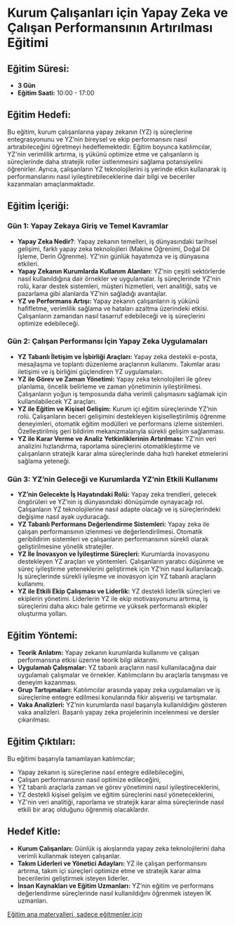 # Kurum Çalışanları için Yapay Zeka ve Çalışan Performansının Artırılması Eğitimi

## Eğitim Süresi:
- **3 Gün**
- **Eğitim Saati:** 10:00 - 17:00

## Eğitim Hedefi:
Bu eğitim, kurum çalışanlarına yapay zekanın (YZ) iş süreçlerine entegrasyonunu ve YZ’nin bireysel ve ekip performansını nasıl artırabileceğini öğretmeyi hedeflemektedir. Eğitim boyunca katılımcılar, YZ'nin verimlilik artırma, iş yükünü optimize etme ve çalışanların iş süreçlerinde daha stratejik roller üstlenmesini sağlama potansiyelini öğrenirler. Ayrıca, çalışanların YZ teknolojilerini iş yerinde etkin kullanarak iş performanslarını nasıl iyileştirebileceklerine dair bilgi ve beceriler kazanmaları amaçlanmaktadır.

## Eğitim İçeriği:

### **Gün 1: Yapay Zekaya Giriş ve Temel Kavramlar**
- **Yapay Zeka Nedir?**: Yapay zekanın temelleri, iş dünyasındaki tarihsel gelişimi, farklı yapay zeka teknolojileri (Makine Öğrenimi, Doğal Dil İşleme, Derin Öğrenme). YZ'nin günlük hayatımıza ve iş dünyasına etkileri.
- **Yapay Zekanın Kurumlarda Kullanım Alanları**: YZ’nin çeşitli sektörlerde nasıl kullanıldığına dair örnekler ve uygulamalar. İş süreçlerinde YZ'nin rolü, karar destek sistemleri, müşteri hizmetleri, veri analitiği, satış ve pazarlama gibi alanlarda YZ’nin sağladığı avantajlar.
- **YZ ve Performans Artışı:** Yapay zekanın çalışanların iş yükünü hafifletme, verimlilik sağlama ve hataları azaltma üzerindeki etkisi. Çalışanların zamandan nasıl tasarruf edebileceği ve iş süreçlerini optimize edebileceği.

### **Gün 2: Çalışan Performansı İçin Yapay Zeka Uygulamaları**
- **YZ Tabanlı İletişim ve İşbirliği Araçları:** Yapay zeka destekli e-posta, mesajlaşma ve toplantı düzenleme araçlarının kullanımı. Takımlar arası iletişimi ve iş birliğini güçlendiren YZ uygulamaları.
- **YZ ile Görev ve Zaman Yönetimi:** Yapay zeka teknolojileri ile görev planlama, öncelik belirleme ve zaman yönetiminin iyileştirilmesi. Çalışanların yoğun iş temposunda daha verimli çalışmasını sağlamak için kullanılabilecek YZ araçları.
- **YZ ile Eğitim ve Kişisel Gelişim:** Kurum içi eğitim süreçlerinde YZ’nin rolü. Çalışanların beceri gelişimini destekleyen kişiselleştirilmiş öğrenme deneyimleri, otomatik eğitim modülleri ve performans izleme sistemleri. Özelleştirilmiş geri bildirim mekanizmalarıyla sürekli gelişim sağlanması.
- **YZ ile Karar Verme ve Analiz Yetkinliklerinin Artırılması:** YZ'nin veri analizini hızlandırma, raporlama süreçlerini otomatikleştirme ve çalışanların stratejik karar alma süreçlerinde daha hızlı hareket etmelerini sağlama yeteneği.

### **Gün 3: YZ’nin Geleceği ve Kurumlarda YZ’nin Etkili Kullanımı**
- **YZ’nin Gelecekte İş Hayatındaki Rolü:** Yapay zeka trendleri, gelecek öngörüleri ve YZ’nin iş dünyasındaki dönüşümde oynayacağı rol. Çalışanların YZ teknolojilerine nasıl adapte olacağı ve iş süreçlerindeki değişime nasıl ayak uyduracağı.
- **YZ Tabanlı Performans Değerlendirme Sistemleri:** Yapay zeka ile çalışan performansının izlenmesi ve değerlendirilmesi. Otomatik geribildirim sistemleri ve çalışanların performansının sürekli olarak geliştirilmesine yönelik stratejiler.
- **YZ İle İnovasyon ve İyileştirme Süreçleri:** Kurumlarda inovasyonu destekleyen YZ araçları ve yöntemleri. Çalışanların yaratıcı düşünme ve süreç iyileştirme yeteneklerini geliştirmek için YZ’nin nasıl kullanılacağı. İş süreçlerinde sürekli iyileşme ve inovasyon için YZ tabanlı araçların kullanımı.
- **YZ ile Etkili Ekip Çalışması ve Liderlik:** YZ destekli liderlik süreçleri ve ekiplerin yönetimi. Liderlerin YZ ile ekip motivasyonunu artırma, iş süreçlerini daha akıcı hale getirme ve yüksek performanslı ekipler oluşturma yolları.

## Eğitim Yöntemi:
- **Teorik Anlatım:** Yapay zekanın kurumlarda kullanımı ve çalışan performansına etkisi üzerine teorik bilgi aktarımı.
- **Uygulamalı Çalışmalar:** YZ tabanlı araçların nasıl kullanılacağına dair uygulamalı çalışmalar ve örnekler. Katılımcıların bu araçlarla tanışması ve deneyim kazanması.
- **Grup Tartışmaları:** Katılımcılar arasında yapay zeka uygulamaları ve iş süreçlerine entegre edilmesi konularında fikir alışverişi ve tartışmalar.
- **Vaka Analizleri:** YZ’nin kurumlarda nasıl başarıyla kullanıldığını gösteren vaka analizleri. Başarılı yapay zeka projelerinin incelenmesi ve dersler çıkarılması.

## Eğitim Çıktıları:
Bu eğitimi başarıyla tamamlayan katılımcılar;
- Yapay zekanın iş süreçlerine nasıl entegre edilebileceğini,
- Çalışan performansının nasıl optimize edileceğini,
- YZ tabanlı araçlarla zaman ve görev yönetimini nasıl iyileştireceklerini,
- YZ destekli kişisel gelişim ve eğitim süreçlerini nasıl yöneteceklerini,
- YZ'nin veri analitiği, raporlama ve stratejik karar alma süreçlerinde nasıl etkili bir araç olduğunu öğrenmiş olacaklardır.

## Hedef Kitle:
- **Kurum Çalışanları:** Günlük iş akışlarında yapay zeka teknolojilerini daha verimli kullanmak isteyen çalışanlar.
- **Takım Liderleri ve Yönetici Adayları:** YZ ile çalışan performansını artırma, takım içi süreçleri optimize etme ve stratejik karar alma becerilerini geliştirmek isteyen liderler.
- **İnsan Kaynakları ve Eğitim Uzmanları:** YZ’nin eğitim ve performans değerlendirme süreçlerinde nasıl kullanıldığını öğrenmek isteyen İK uzmanları.

[Eğitim ana materyalleri, sadece eğitmenler için](https://github.com/TuncerKARAARSLAN-VB/training-kit-kurum-calisanlari-icin-yapay-zeka)
